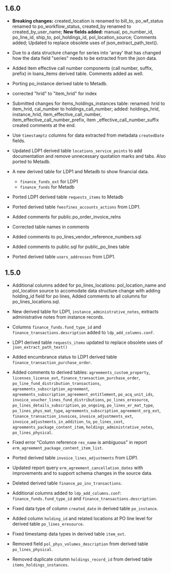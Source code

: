 ## 1.6.0

* __Breaking changes:__ created_location is renamed to bill_to,
  po_wf_status renamed to po_workflow_status,
  created_by renamed to created_by_user_name;
  __New fields added:__ manual, po_number_id, po_line_id, ship_to, pol_holdings_id, pol_location_source;
  Comments added;
  Updated to replace obsolete uses of json_extract_path_text().

* Due to a data structure change for series into 'array' that has changed how the data field "series" 
  needs to be extracted from the json data. 

* Added item effective call number components (call number, suffix, prefix) in loans_items derived table.
  Comments added as well.

* Porting po_instance derived table to Metadb.

* corrected "hrid" to "item_hrid" for index

* Submitted changes for items_holdings_instances table:
  renamed: hrid to item_hrid, cal_number to holdings_call_number;
  added: holdings_hrid, instance_hrid, item_effective_call_number, 
         item_effective_call_number_prefix, item _effective_call_number_suffix
  created comments at the end.

* Use `timestamptz` columns for data extracted from metadata
  `createdDate` fields.

* Updated LDP1 derived table `locations_service_points` to add
  documentation and remove unnecessary quotation marks and tabs.  Also
  ported to Metadb.
  
* A new derived table for LDP1 and Metadb to show financial data.
    * `finance_funds_ext` for LDP1
    * `finance_funds` for Metadb

* Ported LDP1 derived table `requests_items` to Metadb

* Ported derived table `feesfines_accounts_actions` from LDP1.

* Added comments for public.po_order_invoice_relns

* Corrected table names in comments

* Added comments to po_lines_vendor_reference_numbers.sql

* Added comments to public.sql for public_po_lines table

* Ported derived table `users_addresses` from LDP1.


## 1.5.0

* Additional columns added for po_lines_locations:
  pol_location_name and pol_location source to accomodate data structure change with adding holding_id field for po lines,
  Added comments to all columns for po_lines_locations.sql.

* New derived table for LDP1, `instance_administrative_notes`,
  extracts administrative notes from instance records.

* Columns `finance_funds.fund_type_id` and
  `finance_transactions.description` added to `ldp_add_columns.conf`.

* LDP1 derived table `requests_items` updated to replace obsolete uses
  of `json_extract_path_text()`

* Added encumbrance status to LDP1 derived table
  `finance_transaction_purchase_order`.

* Added comments to derived tables: `agreements_custom_property`,
  `licenses_license_ext`, `finance_transaction_purchase_order`,
  `po_line_fund_distribution_transactions`,
  `agreements_subscription_agreement`,
  `agreements_subscription_agreement_entitlement`,
  `po_acq_unit_ids`, `invoice_voucher_lines_fund_distributions`,
  `po_lines_eresource`, `po_lines_details_subscription`, `po_ongoing`,
  `po_lines_er_mat_type`, `po_lines_phys_mat_type`,
  `agreements_subscription_agreement_org_ext`,
  `finance_transaction_invoices`, `invoice_adjustments_ext`,
  `invoice_adjustments_in_addition_to`, `po_lines_cost`,
  `agreements_package_content_item`, `holdings_administrative_notes`,
  `po_lines_physical`.

* Fixed error "Column reference `res_name` is ambiguous" in report
  `erm_agreement_package_content_item_list`.

* Ported derived table `invoice_lines_adjustments` from LDP1.

* Updated report query `erm_agreement_cancellation_dates` with
  improvements and to support schema changes in the source data.

* Deleted derived table `finance_po_inv_transactions`.

* Additional columns added to `ldp_add_columns.conf`:
  `finance_funds.fund_type_id` and `finance_transactions.description`.

* Fixed data type of column `created_date` in derived table
  `po_instance`.

* Added column `holding_id` and related locations at PO line level for
  derived table `po_lines_eresource`.

* Fixed timestamp data types in derived table `item_ext`.

* Removed field `pol_phys_volumes_description` from derived table
  `po_lines_physical`.

* Removed duplicate column `holdings_record_id` from derived table
  `items_holdings_instances`.
